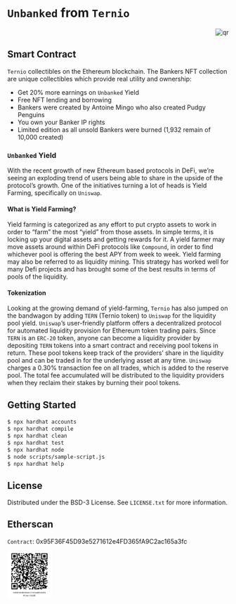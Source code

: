 <!-- PROJECT LOGO -->
# `Unbanked` from `Ternio`

<p align="right"><img src="docs/mint pass example.mp4" alt="qr"></p>

<!-- ABOUT THE PROJECT -->
## Smart Contract

`Ternio` collectibles on the Ethereum blockchain. The Bankers NFT collection are unique collectibles which provide real utility and ownership:

* Get 20% more earnings on `Unbanked` Yield
* Free NFT lending and borrowing
* Bankers were created by Antoine Mingo who also created Pudgy Penguins
* You own your Banker IP rights
* Limited edition as all unsold Bankers were burned (1,932 remain of 10,000 created)

### `Unbanked` Yield

With the recent growth of new Ethereum based protocols in DeFi, we’re seeing an exploding trend of users being able to share in the upside of the protocol’s growth. One of the initiatives turning a lot of heads is Yield Farming, specifically on `Uniswap`.  

#### What is Yield Farming?

Yield farming is categorized as any effort to put crypto assets to work in order to “farm” the most “yield” from those assets. In simple terms, it is locking up your digital assets and getting rewards for it. A yield farmer may move assets around within DeFi protocols like `Compound`, in order to find whichever pool is offering the best APY from week to week. Yield farming may also be referred to as liquidity mining. This strategy has worked well for many Defi projects and has brought some of the best results in terms of pools of the liquidity.

#### Tokenization

Looking at the growing demand of yield-farming, `Ternio` has also jumped on the bandwagon by adding `TERN` (Ternio token) to `Uniswap` for the liquidity pool yield. `Uniswap`’s user-friendly platform offers a decentralized protocol for automated liquidity provision for Ethereum token trading pairs. Since `TERN` is an `ERC-20` token, anyone can become a liquidity provider by depositing `TERN` tokens into a smart contract and receiving pool tokens in return. These pool tokens keep track of the providers’ share in the liquidity pool and can be traded in for the underlying asset at any time. `Uniswap` charges a 0.30% transaction fee on all trades, which is added to the reserve pool. The total fee accumulated will be distributed to the liquidity providers when they reclaim their stakes by burning their pool tokens. 

<!-- USAGE EXAMPLES -->
## Getting Started

```shell
$ npx hardhat accounts
$ npx hardhat compile
$ npx hardhat clean
$ npx hardhat test
$ npx hardhat node
$ node scripts/sample-script.js
$ npx hardhat help
```

<!-- LICENSE -->
## License

Distributed under the BSD-3 License. See `LICENSE.txt` for more information.

## Etherscan

`Contract`: 0x95F36F45D93e5271612e4FD365fA9C2ac165a3fc

<p align="left"><img src="docs/qr-code.png" alt="qr" width="20%" height="20%"></p>

